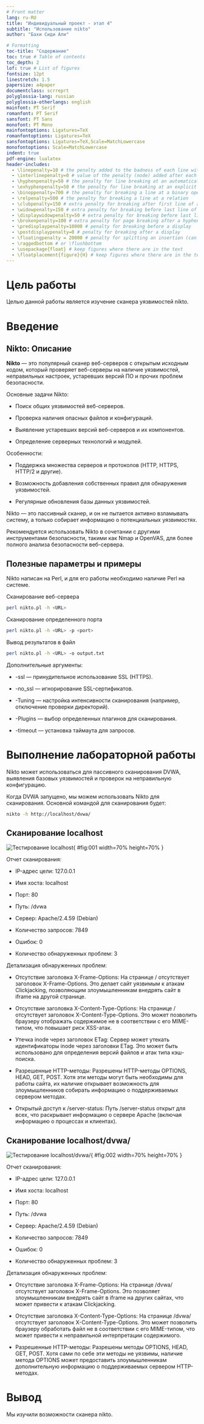 ```yaml
---
# Front matter
lang: ru-RU
title: "Индивидуальный проект - этап 4"
subtitle: "Использование nikto"
author: "Бахи Сиди Али"

# Formatting
toc-title: "Содержание"
toc: true # Table of contents
toc_depth: 2
lof: true # List of figures
fontsize: 12pt
linestretch: 1.5
papersize: a4paper
documentclass: scrreprt
polyglossia-lang: russian
polyglossia-otherlangs: english
mainfont: PT Serif
romanfont: PT Serif
sansfont: PT Sans
monofont: PT Mono
mainfontoptions: Ligatures=TeX
romanfontoptions: Ligatures=TeX
sansfontoptions: Ligatures=TeX,Scale=MatchLowercase
monofontoptions: Scale=MatchLowercase
indent: true
pdf-engine: lualatex
header-includes:
  - \linepenalty=10 # the penalty added to the badness of each line within a paragraph (no associated penalty node) Increasing the value makes tex try to have fewer lines in the paragraph.
  - \interlinepenalty=0 # value of the penalty (node) added after each line of a paragraph.
  - \hyphenpenalty=50 # the penalty for line breaking at an automatically inserted hyphen
  - \exhyphenpenalty=50 # the penalty for line breaking at an explicit hyphen
  - \binoppenalty=700 # the penalty for breaking a line at a binary operator
  - \relpenalty=500 # the penalty for breaking a line at a relation
  - \clubpenalty=150 # extra penalty for breaking after first line of a paragraph
  - \widowpenalty=150 # extra penalty for breaking before last line of a paragraph
  - \displaywidowpenalty=50 # extra penalty for breaking before last line before a display math
  - \brokenpenalty=100 # extra penalty for page breaking after a hyphenated line
  - \predisplaypenalty=10000 # penalty for breaking before a display
  - \postdisplaypenalty=0 # penalty for breaking after a display
  - \floatingpenalty = 20000 # penalty for splitting an insertion (can only be split footnote in standard LaTeX)
  - \raggedbottom # or \flushbottom
  - \usepackage{float} # keep figures where there are in the text
  - \floatplacement{figure}{H} # keep figures where there are in the text
---
```


# Цель работы

Целью данной работы является изучение сканера уязвимостей nikto.

# Введение

## Nikto: Описание

**Nikto** — это популярный сканер веб-серверов с открытым исходным кодом, который проверяет веб-серверы на наличие уязвимостей, неправильных настроек, устаревших версий ПО и прочих проблем безопасности.

Основные задачи Nikto:

- Поиск общих уязвимостей веб-серверов.

- Проверка наличия опасных файлов и конфигураций.

- Выявление устаревших версий веб-серверов и их компонентов.

- Определение серверных технологий и модулей.

Особенности:


- Поддержка множества серверов и протоколов (HTTP, HTTPS, HTTP/2 и другие).

- Возможность добавления собственных правил для обнаружения уязвимостей.

- Регулярные обновления базы данных уязвимостей.

Nikto — это пассивный сканер, и он не пытается активно взламывать систему, а только собирает информацию о потенциальных уязвимостях.

Рекомендуется использовать Nikto в сочетании с другими инструментами безопасности, такими как Nmap и OpenVAS, для более полного анализа безопасности веб-сервера.

## Полезные параметры и примеры

Nikto написан на Perl, и для его работы необходимо наличие Perl на системе.

Сканирование веб-сервера
```bash
perl nikto.pl -h <URL>
```

Сканирование определенного порта
```bash
perl nikto.pl -h <URL> -p <port>
```

Вывод результатов в файл
```bash
perl nikto.pl -h <URL> -o output.txt
```

Дополнительные аргументы:


* -ssl — принудительное использование SSL (HTTPS).

* -no_ssl — игнорирование SSL-сертификатов.

* -Tuning — настройка интенсивности сканирования (например, отключение проверки директорий).

* -Plugins — выбор определенных плагинов для сканирования.

* -timeout — установка таймаута для запросов.


# Выполнение лабораторной работы

Nikto может использоваться для пассивного сканирования DVWA, выявления базовых уязвимостей и проверок на неправильную конфигурацию.

Когда DVWA запущено, мы можем использовать Nikto для сканирования. Основной командой для сканирования будет:

```bash
nikto -h http://localhost/dvwa/
```

## Сканирование localhost

![Тестирование localhost](image/01.png){ #fig:001 width=70% height=70% }

Отчет сканирования:

* IP-адрес цели: 127.0.0.1

* Имя хоста: localhost

* Порт: 80

* Путь: /dvwa

* Сервер: Apache/2.4.59 (Debian)

* Количество запросов: 7849

* Ошибок: 0

* Количество обнаруженных проблем: 3

Детализация обнаруженных проблем:

* Отсутствие заголовка X-Frame-Options: На странице / отсутствует заголовок X-Frame-Options. Это делает сайт уязвимым к атакам Clickjacking, позволяющим злоумышленникам внедрять сайт в iframe на другой странице.

* Отсутствие заголовка X-Content-Type-Options: На странице / отсутствует заголовок X-Content-Type-Options. Это может позволить браузеру отображать содержимое не в соответствии с его MIME-типом, что повышает риск XSS-атак.

* Утечка inode через заголовок ETag: Сервер может утекать идентификаторы inode через заголовки ETag. Это может быть использовано для определения версий файлов и атак типа кэш-поиска.

* Разрешенные HTTP-методы: Разрешены HTTP-методы OPTIONS, HEAD, GET, POST. Хотя эти методы могут быть необходимы для работы сайта, их наличие открывает возможность для злоумышленников собирать информацию о поддерживаемых сервером методах.

* Открытый доступ к /server-status: Путь /server-status открыт для всех, что раскрывает информацию о сервере Apache (включая информацию о процессах и клиентах).

## Сканирование localhost/dvwa/

![Тестирование localhost/dvwa/](image/02.png){ #fig:002 width=70% height=70% }

Отчет сканирования:

* IP-адрес цели: 127.0.0.1

* Имя хоста: localhost

* Порт: 80

* Путь: /dvwa

* Сервер: Apache/2.4.59 (Debian)

* Количество запросов: 7849

* Ошибок: 0

* Количество обнаруженных проблем: 3

Детализация обнаруженных проблем:

* Отсутствие заголовка X-Frame-Options: На странице /dvwa/ отсутствует заголовок X-Frame-Options. Это позволяет злоумышленникам внедрять сайт в iframe на других сайтах, что может привести к атакам Clickjacking.

* Отсутствие заголовка X-Content-Type-Options: На странице /dvwa/ отсутствует заголовок X-Content-Type-Options. Это может позволить браузеру обработать файл не в соответствии с его MIME-типом, что может привести к неправильной интерпретации содержимого.

* Разрешенные HTTP-методы: Разрешены методы OPTIONS, HEAD, GET, POST. Хотя сами по себе эти методы не уязвимы, наличие метода OPTIONS может предоставить злоумышленникам дополнительную информацию о поддерживаемых сервером HTTP-методах.

# Вывод

Мы изучили возможности сканера nikto.